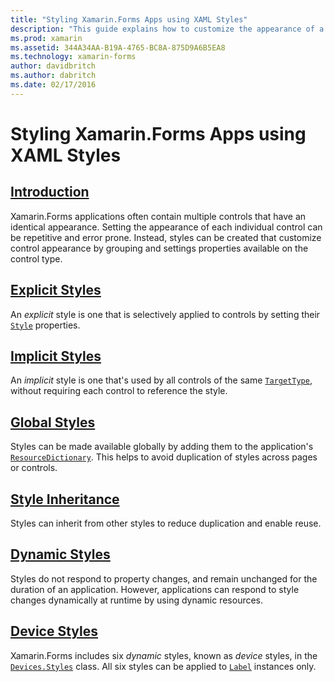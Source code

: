 ```yaml
---
title: "Styling Xamarin.Forms Apps using XAML Styles"
description: "This guide explains how to customize the appearance of a Xamarin.Forms application by using XAML styles."
ms.prod: xamarin
ms.assetid: 344A34AA-B19A-4765-BC8A-875D9A6B5EA8
ms.technology: xamarin-forms
author: davidbritch
ms.author: dabritch
ms.date: 02/17/2016
---
```


# Styling Xamarin.Forms Apps using XAML Styles

## [Introduction](introduction.md)

Xamarin.Forms applications often contain multiple controls that have an identical appearance. Setting the appearance of each individual control can be repetitive and error prone. Instead, styles can be created that customize control appearance by grouping and settings properties available on the control type.

## [Explicit Styles](explicit.md)

An *explicit* style is one that is selectively applied to controls by setting their [`Style`](https://developer.xamarin.com/api/property/Xamarin.Forms.VisualElement.Style/) properties.

## [Implicit Styles](implicit.md)

An *implicit* style is one that's used by all controls of the same [`TargetType`](https://developer.xamarin.com/api/property/Xamarin.Forms.Style.TargetType/), without requiring each control to reference the style.

## [Global Styles](application.md)

Styles can be made available globally by adding them to the application's [`ResourceDictionary`](https://developer.xamarin.com/api/type/Xamarin.Forms.ResourceDictionary/). This helps to avoid duplication of styles across pages or controls.

## [Style Inheritance](inheritance.md)

Styles can inherit from other styles to reduce duplication and enable reuse.

## [Dynamic Styles](dynamic.md)

Styles do not respond to property changes, and remain unchanged for the duration of an application. However, applications can respond to style changes dynamically at runtime by using dynamic resources.

## [Device Styles](device.md)

Xamarin.Forms includes six *dynamic* styles, known as *device* styles, in the [`Devices.Styles`](https://developer.xamarin.com/api/type/Xamarin.Forms.Device+Styles/) class. All six styles can be applied to [`Label`](https://developer.xamarin.com/api/type/Xamarin.Forms.Label/) instances only.
